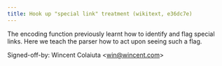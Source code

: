 ```yaml
---
title: Hook up "special link" treatment (wikitext, e36dc7e)
---
```


The encoding function previously learnt how to identify and flag special links. Here we teach the parser how to act upon seeing such a flag.

Signed-off-by: Wincent Colaiuta &lt;win@wincent.com&gt;
